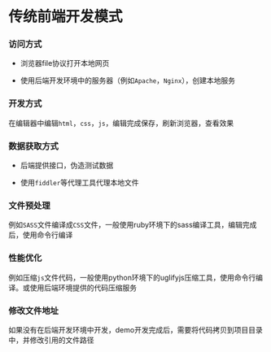 # 传统前端开发模式

### 访问方式

- 浏览器file协议打开本地网页

- 使用后端开发环境中的服务器（例如`Apache`，`Nginx`），创建本地服务


### 开发方式

在编辑器中编辑`html`，`css`，`js`，编辑完成保存，刷新浏览器，查看效果


### 数据获取方式

- 后端提供接口，伪造测试数据

- 使用`fiddler`等代理工具代理本地文件


### 文件预处理

例如`SASS`文件编译成`CSS`文件，一般使用ruby环境下的sass编译工具，编辑完成后，使用命令行编译


### 性能优化

例如压缩`js`文件代码，一般使用python环境下的uglifyjs压缩工具，使用命令行编译。或使用后端环境提供的代码压缩服务


### 修改文件地址

如果没有在后端开发环境中开发，demo开发完成后，需要将代码拷贝到项目目录中，并修改引用的文件路径


